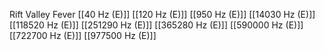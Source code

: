 Rift Valley Fever
[[40 Hz (E)]]
[[120 Hz (E)]]
[[950 Hz (E)]]
[[14030 Hz (E)]]
[[118520 Hz (E)]]
[[251290 Hz (E)]]
[[365280 Hz (E)]]
[[590000 Hz (E)]]
[[722700 Hz (E)]]
[[977500 Hz (E)]]
